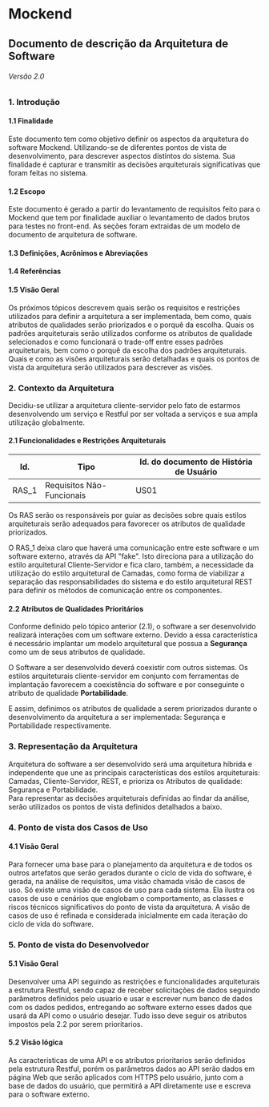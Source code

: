 
#  Mockend
## Documento de descrição da Arquitetura de Software 
###### Versão 2.0

### 1. Introdução 
#### 1.1 Finalidade
Este documento tem como objetivo definir os aspectos da arquitetura do software Mockend. Utilizando-se de diferentes pontos de vista de desenvolvimento, para descrever aspectos distintos do sistema. Sua finalidade é capturar e transmitir as decisões arquiteturais significativas que foram feitas no sistema.

#### 1.2 Escopo
Este documento é gerado a partir do levantamento de requisitos feito para o Mockend que tem por finalidade auxiliar o levantamento de dados brutos para testes no front-end. As seções foram extraidas de um modelo de documento de arquitetura de software.

#### 1.3 Definições, Acrônimos e Abreviações

#### 1.4 Referências

#### 1.5 Visão Geral
Os próximos tópicos descrevem quais serão os requisitos e restrições utilizados para definir a arquitetura a ser implementada, bem como, quais atributos de qualidades serão priorizados e o porquê da escolha. Quais os padrões arquiteturais serão utilizados conforme os atributos de qualidade selecionados e como funcionará o trade-off entre esses padrões arquiteturais, bem como o porquê da escolha dos padrões arquiteturais. Quais e como as visões arquiteturais serão detalhadas e quais os pontos de vista da arquitetura serão utilizados para descrever as visões.

### 2. Contexto da Arquitetura
 Decidiu-se utilizar a arquitetura cliente-servidor pelo fato de estarmos desenvolvendo um serviço e Restful por ser voltada a serviços e sua ampla utilização globalmente.

#### 2.1 Funcionalidades e Restrições Arquiteturais

|Id.|Tipo|Id. do documento de História de Usuário|
|---|---|---|
|RAS_1|Requisitos Não-Funcionais|US01|

Os RAS serão os responsáveis por guiar as decisões sobre quais estilos arquiteturais serão adequados para favorecer os atributos de qualidade priorizados.

O RAS_1 deixa claro que haverá uma comunicação entre este software e um software externo, através da API "fake". Isto direciona para a utilização do estilo arquitetural Cliente-Servidor e fica claro, também, a necessidade da utilização do estilo arquitetural de Camadas, como forma de viabilizar a separação das responsabilidades do sistema e do estilo arquitetural REST para definir os métodos de comunicação entre os componentes.

#### 2.2 Atributos de Qualidades Prioritários
Conforme definido pelo tópico anterior (2.1), o software a ser desenvolvido realizará interações com um software externo. Devido a essa característica é necessário implantar um modelo arquitetural que possua a **Segurança** como um de seus atributos de qualidade.

O Software a ser desenvolvido deverá coexistir com outros sistemas. Os estilos arquiteturais cliente-servidor em conjunto com ferramentas de implantação favorecem a coexistência do software e por conseguinte o atributo de qualidade **Portabilidade**.

E assim, definimos os atributos de qualidade a serem priorizados durante o
desenvolvimento da arquitetura a ser implementada: Segurança e Portabilidade respectivamente.

### 3. Representação da Arquitetura

Arquitetura do software a ser desenvolvido será uma arquitetura híbrida e independente que
une as principais características dos estilos arquiteturais: ​Camadas,​ Cliente-Servidor, REST, e ​prioriza os Atributos de qualidade: Segurança e Portabilidade.<br />
Para representar as decisões arquiteturais definidas ao findar da análise, serão utilizados os pontos de vista definidos detalhados a baixo.

### 4. Ponto de vista dos Casos de Uso
#### 4.1 Visão Geral
Para fornecer uma base para o planejamento da arquitetura e de todos os outros artefatos que serão gerados durante o ciclo de vida do software, é gerada,
na análise de requisitos, uma visão chamada visão de casos de uso. Só existe uma visão de casos de uso para cada sistema. Ela ilustra os casos de uso e
cenários que englobam o comportamento, as classes e riscos técnicos significativos do ponto de vista da arquitetura. A visão de casos de uso é refinada
e considerada inicialmente em cada iteração do ciclo de vida do software.

### 5. Ponto de vista do Desenvolvedor
#### 5.1 Visão Geral
Desenvolver uma API seguindo as restrições e funcionalidades arquiteturais a estrutura Restful, sendo capaz de receber solicitações de dados seguindo parâmetros definidos pelo usuario e usar e escrever num banco de dados com os dados pedidos, entregando ao software externo esses dados que usará da API como o usuário desejar. Tudo isso deve seguir os atributos impostos pela 2.2 por serem prioritarios. 
#### 5.2 Visão lógica
As caracteristicas de uma API e os atributos prioritarios serão definidos pela estrutura Restful, porém os parâmetros dados ao API serão dados em página Web que serão aplicados com HTTPS pelo usuário, junto com a base de dados do usuário, que permitirá a API diretamente use e escreva para o software externo.
